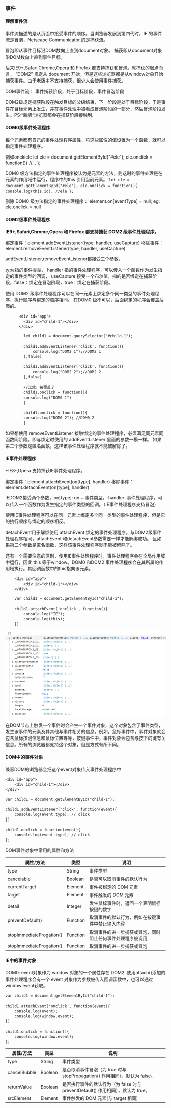### 事件

#### 理解事件流
事件流描述的是从页面中接受事件的顺序。当浏览器发展到第四代时，IE 的事件流是冒泡，Netscape Communicator 的是捕获流。

冒泡即从事件目标沿DOM数向上直到document对象。
捕获即从document对象沿DOM数向上直到事件目标。

后来IE9+,Safari,Chrome,Opera 和 Firefox 都支持捕获和冒泡。就捕获的起点而言， “DOM2” 规定从 document 开始，但是这些浏览器都是从window对象开始捕获事件。由于老版本不支持捕获，很少人会使用事件捕获。

DOM事件流： 事件捕获阶段，处于目标阶段，事件冒泡阶段

DOM2级规定捕获阶段在触发目标的父级结束，下一阶段是处于目标阶段，于是事件在目标元素上发生，并在事件处理中被看成冒泡阶段的一部分，然后冒泡阶段发生。PS:“新版“浏览器都会在捕获阶段接触到.

#### DOM0级事件处理程序
 每个元素都有自己的事件处理程序属性，将这些属性的值设置为一个函数，就可以指定事件处理程序。

 例如onckick:
    let ele = document.getElementById("#ele");
    ele.onclick = function(){ //... };

DOM0 级方法指定的事件处理程序被认为是元素的方法，则这时的事件处理是在元素的作用域中运行，程序中的this 引用当前元素。
    ```
    let ele = document.getElementById("#ele");
    ele.onclick = function(){ 
        console.log(this.id); //ele
    };
    ```

删除 DOM0 级方法指定的事件处理程序： 
element.on[eventType] = null;
eg: ele.onclick = null

#### DOM2级事件处理程序

<b>IE9+,Safari,Chrome,Opera 和 Firefox 都支持捕获 DOM2 级事件处理程序。</b>

绑定事件：element.addEventListener(type, handler, useCapture)
移除事件：element.removeEventListener(type, handler, useCapture)

addEventListener,removeEventListener都接受三个参数，

type指的事件类型，
handler 指的事件处理程序，可以传入一个函数作为发生指定的事件类型的回调，
useCapture 接受一个布尔值，指的是否绑定在捕获阶段，false：绑定在冒泡阶段，true：绑定在捕获阶段。

使用 DOM2 级事件处理程序可以在同一元素上绑定多个同一类型的事件处理程序，执行顺序与绑定的顺序相同。
在DOM0 级不可以，后面绑定的程序会覆盖后面的。
```
	  <div id="app">
	  	<div id="child-1"></div>
	  </div>
```
```
	  	let child1 = document.querySelector("#child-1");

	  	child1.addEventListener('click', function(){
	  		console.log("DOM2 1");//DOM2 1
	  	},false)
	  	
	  	child1.addEventListener('click', function(){
	  		console.log("DOM2 2");//DOM2 2
	  	},false)
        
        //无效，被覆盖了
        child1.onclick = function(){
        console.log("DOM0 1")
        }

        child1.onclick = function(){
        console.log("DOM0 2"); //DOM0 2
        }
```

如果想使用 removeEventListener 接触绑定的事件处理程序，必须满足同元素同函数同阶段。即与绑定时使用的 addEventListener 里面的参数一模一样。
如果第二个参数是匿名函数，这样该事件处理程序就不能被解除了。


#### IE事件处理程序
*IE8-,Opera 支持捕获IE事件处理程序。

绑定事件：element.attachEvent(on[type], handler)
移除事件：element.detachEvent(on[type], handler)

IEDOM2接受两个参数，on[type]: on + 事件类型， handler: 事件处理程序，可以传入一个函数作为发生指定的事件类型的回调。（IE事件处理程序支持冒泡）

使用IE事件处理程序可以在同一元素上绑定多个同一类型的事件处理程序，但是它的执行顺序与绑定的顺序相反。

detachEvent用于解绑使用 attachEvent 绑定的事件处理程序。与DOM2级事件处理程序相同，attachEvent 和detachEvent参数需要一样才能解绑成功。
且如果第二个参数是匿名函数，这样该事件处理程序就不能被解除了。

还有一个需要注意的区别，使用IE事件处理程序时，事件处理程序会在全局作用域中运行，因此 this 等于window。DOM0 和DOM2 事件处理程序会在其所属的作用域执行。其回调函数中的this指向该元素。

``` 
    <div id="app">
	  	<div id="child-1"></div>
	</div>
```

```
    var child1 = document.getElementById("child-1");

    child1.attachEvent('onclick', function(){
        console.log("IE");
        console.log(this); 
    })
```
![IE-this](../image/知识点总结/JS事件/IE-this.png)

在DOM节点上触发一个事件时会产生一个事件对象，这个对象包含了事件类型，发生该事件的元素及其其他与事件相关的信息。例如，鼠标事件中，事件对象就会包含鼠标按键信息和鼠标位置等等，按键事件中，事件对象会包含与按下的键有关信息。所有的浏览器都支持这个对象，但是方式有所不同。

#### DOM中的事件对象
兼容DOM的浏览器会把这个event对象传入事件处理程序中
```
<div id="app">
    <div id="child-1"></div>
</div>
```

```
var child1 = document.getElementById("child-1");

child1.addEventListener('click', function(event){
    console.log(event.type); // click
})

child1.onclick = function(event){
    console.log(event.type); // click
};
```

DOM事件对象中常用的属性和方法

属性/方法 | 类型 | 说明
---|---|---
type | String | 事件类型
cancelable | Boolean| 是否可以取消事件的默认行为
currentTarget | Element | 事件被绑定的 DOM 元素
target | Element | 事件触发的 DOM 元素
detail  |Integer | 发生鼠标事件时，返回一个表明鼠标按键的数字
preventDefault()| Function | 取消事件的默认行为，例如在按键事件中禁止输入内容
stopImmediateProgation() | Function | 取消事件的进一步捕获或冒泡，同时阻止任何事件处理程序被调用
stopImmediateProgation() | Function | 取消事件的进一步捕获或冒泡

#### IE中的事件对象
DOM0: event对象作为 window 对象的一个属性存在
DOM2: 使用attach()添加的事件处理程序会有一个 event 对象作为参数被传入回调函数中，也可以通过window.event获取。

```
var child1 = document.getElementById("child-1");

child1.attachEvent('onclick', function(event){
    console.log(event);
    console.log(window.event);
})

child1.onclick = function(){
    console.log(window.event); 
};
```

属性/方法 | 类型 | 说明
---|---|---
type | String | 事件类型
cancelBubble | Boolean | 是否取消事件冒泡（为 true 时与 stopPropagation() 作用相同），默认为 false。
returnValue | Boolean | 是否执行事件的默认行为（为 false 时与 preventDefault() 作用相同），默认为 true。
srcElement | Element | 事件触发的 DOM 元素(与 target 相同)